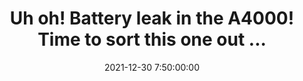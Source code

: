 ---
layout: quote
title: "Uh oh! Battery leak in the A4000! Time to sort this one out ..."
date: '2021-12-30 7:50:00:00'
overrideUrl: "https://twitter.com/jamesfmackenzie/status/1476536096733466627"
tags: [Tweets, Retrocomputing, Retrogaming]
---